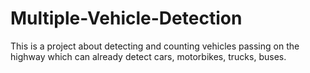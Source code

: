 # Multiple-Vehicle-Detection
This is a project about detecting and counting vehicles passing on the highway which can already detect cars, motorbikes, trucks, buses.

